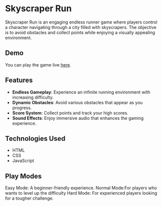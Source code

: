 

# Skyscraper Run

Skyscraper Run is an engaging endless runner game where players control a character navigating through a city filled with skyscrapers. The objective is to avoid obstacles and collect points while enjoying a visually appealing environment.

## Demo

You can play the game live [here](https://aryan10092.github.io/scyscraper-run/).

## Features

- **Endless Gameplay**: Experience an infinite running environment with increasing difficulty.
- **Dynamic Obstacles**: Avoid various obstacles that appear as you progress.
- **Score System**: Collect points and track your high scores.
- **Sound Effects**: Enjoy immersive audio that enhances the gaming experience.

## Technologies Used

- HTML
- CSS
- JavaScript

## Play Modes
Easy Mode: A beginner-friendly experience.
Normal Mode:For players who wants to level up the difficulty
Hard Mode: For experienced players looking for a tougher challenge.
